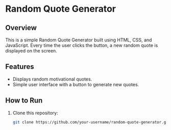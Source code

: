 # Random Quote Generator

## Overview
This is a simple Random Quote Generator built using HTML, CSS, and JavaScript. Every time the user clicks the button, a new random quote is displayed on the screen.

## Features
- Displays random motivational quotes.
- Simple user interface with a button to generate new quotes.

## How to Run
1. Clone this repository:
   ```bash
   git clone https://github.com/your-username/random-quote-generator.git
